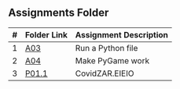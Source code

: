 ##  Assignments Folder

|   #   | Folder Link | Assignment Description |
| :---: | ----------- | ---------------------- |
|    1   |      [A03](./A03)       |     Run a Python file                   |
|    2   |      [A04](./A04)       |     Make PyGame work                   |
|    3   |      [P01.1](./P01.1)       |     CovidZAR.EIEIO                  |